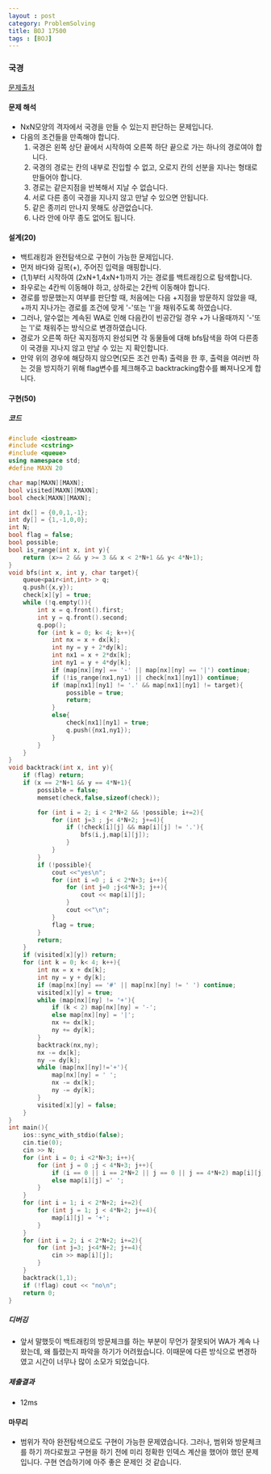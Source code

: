 ```yaml
---
layout : post
category: ProblemSolving
title: BOJ 17500
tags : [BOJ]
---
```

### 국경
[문제출처](https://www.acmicpc.net/problem/17500)

#### 문제 해석
  
- NxN모양의 격자에서 국경을 만들 수 있는지 판단하는 문제입니다.
- 다음의 조건들을 만족해야 합니다.
    1. 국경은 왼쪽 상단 끝에서 시작하여 오른쪽 하단 끝으로 가는 하나의 경로여야 합니다.
    2. 국경의 경로는 칸의 내부로 진입할 수 없고, 오로지 칸의 선분을 지나는 형태로 만들어야 합니다.
    3. 경로는 같은지점을 반복해서 지날 수 없습니다.
    4. 서로 다른 종이 국경을 지나지 않고 만날 수 있으면 안됩니다.
    5. 같은 종끼리 만나지 못해도 상관없습니다.
    6. 나라 안에 아무 종도 없어도 됩니다.

#### 설계(20)

- 백트래킹과 완전탐색으로 구현이 가능한 문제입니다.
- 먼저 바다와 길목(+), 주어진 입력을 매핑합니다.
- (1,1)부터 시작하여 (2xN+1,4xN+1)까지 가는 경로를 백트래킹으로 탐색합니다.
- 좌우로는 4칸씩 이동해야 하고, 상하로는 2칸씩 이동해야 합니다.
- 경로를 방문했는지 여부를 판단할 때, 처음에는 다음 +지점을 방문하지 않았을 때, +까지 지나가는 경로를 조건에 맞게 '-'또는 'l'을 채워주도록 하였습니다.
- 그러나, 알수없는 계속된 WA로 인해 다음칸이 빈공간일 경우 +가 나올때까지 '-'또는 'l'로 채워주는 방식으로 변경하였습니다.
- 경로가 오른쪽 하단 꼭지점까지 완성되면 각 동물들에 대해 bfs탐색을 하여 다른종이 국경을 지나지 않고 만날 수 있는 지 확인합니다.
- 만약 위의 경우에 해당하지 않으면(모든 조건 만족) 출력을 한 후, 출력을 여러번 하는 것을 방지하기 위해 flag변수를 체크해주고 backtracking함수를 빠져나오게 합니다.

#### 구현(50)

##### 코드

```cpp
#include <iostream>
#include <cstring>
#include <queue>
using namespace std;
#define MAXN 20

char map[MAXN][MAXN];
bool visited[MAXN][MAXN];
bool check[MAXN][MAXN];

int dx[] = {0,0,1,-1};
int dy[] = {1,-1,0,0};
int N;
bool flag = false;
bool possible;
bool is_range(int x, int y){
    return (x>= 2 && y >= 3 && x < 2*N+1 && y< 4*N+1);
}
void bfs(int x, int y, char target){
    queue<pair<int,int> > q;
    q.push({x,y});
    check[x][y] = true;
    while (!q.empty()){
        int x = q.front().first;
        int y = q.front().second;
        q.pop();
        for (int k = 0; k< 4; k++){
            int nx = x + dx[k];
            int ny = y + 2*dy[k];
            int nx1 = x + 2*dx[k];
            int ny1 = y + 4*dy[k];
            if (map[nx][ny] == '-' || map[nx][ny] == '|') continue;
            if (!is_range(nx1,ny1) || check[nx1][ny1]) continue;
            if (map[nx1][ny1] != '.' && map[nx1][ny1] != target){
                possible = true;
                return;
            }
            else{
                check[nx1][ny1] = true;
                q.push({nx1,ny1});
            }
        }
    }
}
void backtrack(int x, int y){
    if (flag) return;
    if (x == 2*N+1 && y == 4*N+1){
        possible = false;
        memset(check,false,sizeof(check));

        for (int i = 2; i < 2*N+2 && !possible; i+=2){
            for (int j=3 ; j< 4*N+2; j+=4){
                if (!check[i][j] && map[i][j] != '.'){
                    bfs(i,j,map[i][j]);
                }
            }
        }
        if (!possible){
            cout <<"yes\n";
            for (int i =0 ; i < 2*N+3; i++){
                for (int j=0 ;j<4*N+3; j++){
                    cout << map[i][j];
                }
                cout <<"\n";
            }
            flag = true;
        }
        return;
    }
    if (visited[x][y]) return;
    for (int k = 0; k< 4; k++){
        int nx = x + dx[k];
        int ny = y + dy[k];
        if (map[nx][ny] == '#' || map[nx][ny] != ' ') continue;
        visited[x][y] = true;
        while (map[nx][ny] != '+'){
            if (k < 2) map[nx][ny] = '-';
            else map[nx][ny] = '|';
            nx += dx[k];
            ny += dy[k];
        }
        backtrack(nx,ny);
        nx -= dx[k];
        ny -= dy[k];
        while (map[nx][ny]!='+'){
            map[nx][ny] = ' ';
            nx -= dx[k];
            ny -= dy[k];
        }
        visited[x][y] = false;
    }
}
int main(){
    ios::sync_with_stdio(false);
    cin.tie(0);
    cin >> N;
    for (int i = 0; i <2*N+3; i++){
        for (int j = 0 ;j < 4*N+3; j++){
            if (i == 0 || i == 2*N+2 || j == 0 || j == 4*N+2) map[i][j] = '#';
            else map[i][j] =' ';
        }
    }
    for (int i = 1; i < 2*N+2; i+=2){
        for (int j = 1; j < 4*N+2; j+=4){
            map[i][j] = '+';
        }
    }
    for (int i = 2; i < 2*N+2; i+=2){
        for (int j=3; j<4*N+2; j+=4){
            cin >> map[i][j];
        }
    }
    backtrack(1,1);
    if (!flag) cout << "no\n";
    return 0;
}

```

##### 디버깅

- 앞서 말했듯이 백트래킹의 방문체크를 하는 부분이 무언가 잘못되어 WA가 계속 나왔는데, 왜 틀렸는지 파악을 하기가 어려웠습니다. 이때문에 다른 방식으로 변경하였고 시간이 너무나 많이 소모가 되었습니다.

##### 제출결과

- 12ms

#### 마무리

- 범위가 작아 완전탐색으로도 구현이 가능한 문제였습니다. 그러나, 범위와 방문체크를 하기 까다로웠고 구현을 하기 전에 미리 정확한 인덱스 계산을 했어야 했던 문제입니다. 구현 연습하기에 아주 좋은 문제인 것 같습니다.

